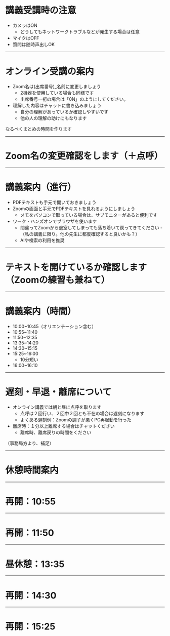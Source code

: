 
# 講義受講時の注意
- カメラはON
  - どうしてもネットワークトラブルなどが発生する場合は任意
- マイクはOFF
- 質問は随時声出しOK

---

# オンライン受講の案内

- Zoom名は(出席番号)_名前に変更しましょう
  - 2機器を使用している場合も同様です
  - 出席番号一桁の場合は「0N」のようにしてください。
- 理解した内容はチャットに書き込みましょう
  - 自分の理解があっているか確認しやすいです
  - 他の人の理解の助けにもなります

なるべくまとめの時間を作ります

---

# Zoom名の変更確認をします（＋点呼）

---

# 講義案内（進行）
- PDFテキストも手元で開いておきましょう
- Zoomの画面と手元でPDFテキストを見れるようにしましょう
  - メモをパソコンで取っている場合は、サブモニターがあると便利です
- ワーク・ハンズオンでブラウザを使います
  - 間違ってZoomから退室してしまっても落ち着いて戻ってきてください
-（私の講義に限り。他の先生に都度確認すると良いかも？）
  - AIや検索の利用を推奨

---

# テキストを開けているか確認します（Zoomの練習も兼ねて）

---

# 講義案内（時間）

- 10:00~10:45（オリエンテーション含む）
- 10:55~11:40
- 11:50~12:35
- 13:35~14:20
- 14:30~15:15
- 15:25~16:00
  - 10分短い
- 16:00~16:10

---

# 遅刻・早退・離席について
- オンライン講義では朝と昼に点呼を取ります
  - 点呼は２回行い、２回中２回とも不在の場合は遅刻になります
  - よくある遅刻例：Zoomの調子が悪くPC再起動を行った
- 離席時：１分以上離席する場合はチャットください
  - 離席時、離席戻りの時間をください

（事務局方より、補足）

---

# 休憩時間案内

---

# 再開：10:55

---

# 再開：11:50

---

# 昼休憩：13:35

---

# 再開：14:30

---

# 再開：15:25
